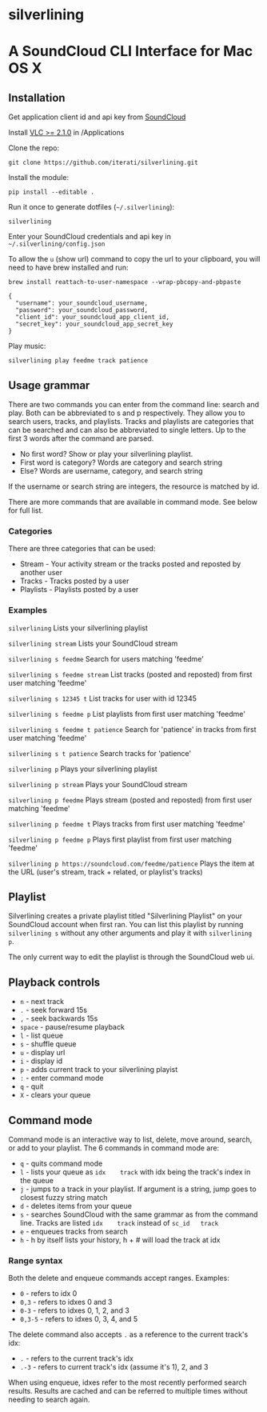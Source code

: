 silverlining
============

# A SoundCloud CLI Interface for Mac OS X

## Installation

Get application client id and api key from [SoundCloud](http://soundcloud.com/you/apps)

Install [VLC >= 2.1.0](http://www.videolan.org/vlc/download-macosx.html) in /Applications

Clone the repo:

`git clone https://github.com/iterati/silverlining.git`

Install the module:

`pip install --editable .`

Run it once to generate dotfiles (`~/.silverlining`):

`silverlining`

Enter your SoundCloud credentials and api key in `~/.silverlining/config.json`

To allow the `u` (show url) command to copy the url to your clipboard, you will
need to have brew installed and run:

`brew install reattach-to-user-namespace --wrap-pbcopy-and-pbpaste`

```
{
  "username": your_soundcloud_username,
  "password": your_soundcloud_password,
  "client_id": your_soundcloud_app_client_id,
  "secret_key": your_soundcloud_app_secret_key
}
```

Play music:

`silverlining play feedme track patience`

## Usage grammar

There are two commands you can enter from the command line: search and play. Both can
be abbreviated to s and p respectively. They allow you to search users, tracks, and
playlists. Tracks and playlists are categories that can be searched and can also be
abbreviated to single letters. Up to the first 3 words after the command are parsed.

* No first word? Show or play your silverlining playlist.
* First word is category? Words are category and search string
* Else? Words are username, category, and search string

If the username or search string are integers, the resource is matched by id.

There are more commands that are available in command mode. See below for full list.

### Categories

There are three categories that can be used:

* Stream - Your activity stream or the tracks posted and reposted by another user
* Tracks - Tracks posted by a user
* Playlists - Playlists posted by a user

### Examples

`silverlining`
Lists your silverlining playlist

`silverlining stream`
Lists your SoundCloud stream

`silverlining s feedme`
Search for users matching 'feedme'

`silverlining s feedme stream`
List tracks (posted and reposted) from first user matching 'feedme'

`silverlining s 12345 t`
List tracks for user with id 12345

`silverlining s feedme p`
List playlists from first user matching 'feedme'

`silverlining s feedme t patience`
Search for 'patience' in tracks from first user matching 'feedme'

`silverlining s t patience`
Search tracks for 'patience'

`silverlining p`
Plays your silverlining playlist

`silverlining p stream`
Plays your SoundCloud stream

`silverlining p feedme`
Plays stream (posted and reposted) from first user matching 'feedme'

`silverlining p feedme t`
Plays tracks from first user matching 'feedme'

`silverlining p feedme p`
Plays first playlist from first user matching 'feedme'

`silverlining p https://soundcloud.com/feedme/patience`
Plays the item at the URL (user's stream, track + related, or playlist's tracks)

## Playlist

Silverlining creates a private playlist titled "Silverlining Playlist" on your
SoundCloud account when first ran. You can list this playlist by running
`silverlining s` without any other arguments and play it with `silverlining p`.

The only current way to edit the playlist is through the SoundCloud web ui.

## Playback controls

* `n` - next track
* `.` - seek forward 15s
* `,` - seek backwards 15s
* `space` - pause/resume playback
* `l` - list queue
* `s` - shuffle queue
* `u` - display url
* `i` - display id
* `p` - adds current track to your silverlining playist
* `:` - enter command mode
* `q` - quit
* `X` - clears your queue

## Command mode

Command mode is an interactive way to list, delete, move around, search, or add
to your playlist. The 6 commands in command mode are:

* `q` - quits command mode
* `l` - lists your queue  as `idx    track` with idx being the track's index in
    the queue
* `j` - jumps to a track in your playlist. If argument is a string, jump goes to
    closest fuzzy string match
* `d` - deletes items from your queue
* `s` - searches SoundCloud with the same grammar as from the command line. Tracks
    are listed `idx    track` instead of `sc_id   track`
* `e` - enqueues tracks from search
* `h` - h by itself lists your history, h + # will load the track at idx

### Range syntax

Both the delete and enqueue commands accept ranges. Examples:

* `0` - refers to idx 0
* `0,3` - refers to idxes 0 and 3
* `0-3` - refers to idxes 0, 1, 2, and 3
* `0,3-5` - refers to idxes 0, 3, 4, and 5

The delete command also accepts `.` as a reference to the current track's idx:

* `.` - refers to the current track's idx
* `.-3` - refers to current track's idx (assume it's 1), 2, and 3

When using enqueue, idxes refer to the most recently performed search results.
Results are cached and can be referred to multiple times without needing to search
again.
